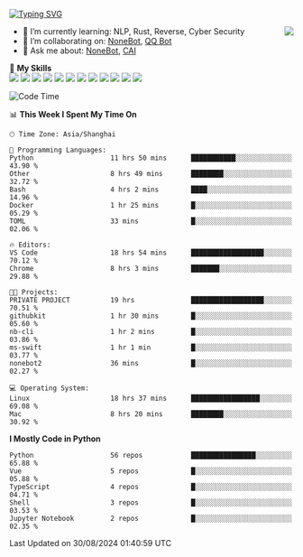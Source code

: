 [![Typing SVG](https://readme-typing-svg.herokuapp.com?size=25&duration=2500&color=8C43EA&vCenter=true&width=200&height=40&lines=Hi+there+%F0%9F%91%8B%F0%9F%8F%BB;I'm+yanyongyu)](https://git.io/typing-svg)

<a href="#">
  <img align="right" src="https://github-readme-stats.vercel.app/api?username=yanyongyu&count_private=true&show_icons=true&bg_color=15,f2f7fd,E0EAFC" />
</a>

- 🌱 I’m currently learning: NLP, Rust, Reverse, Cyber Security
- 👯 I’m collaborating on: [NoneBot](https://github.com/nonebot), [QQ Bot](https://github.com/Mrs4s/go-cqhttp)
- 💬 Ask me about: [NoneBot](https://github.com/nonebot), [CAI](https://github.com/cscs181/CAI)

🌟 **My Skills**  
![](https://img.shields.io/badge/-Python-3e74a2?style=flat-square&logo=Python&logoColor=fff)
![](https://img.shields.io/badge/-TypeScript-3178C6?style=flat-square&logo=TypeScript&logoColor=fff)
![](https://img.shields.io/badge/-Vue-4fc08d?style=flat-square&logo=Vue.js&logoColor=fff)
![](https://img.shields.io/badge/-React-2d98ce?style=flat-square&logo=React&logoColor=fff)
![](https://img.shields.io/badge/-FastAPI-009688?style=flat-square&logo=FastAPI&logoColor=fff)
![](https://img.shields.io/badge/-Linux-000000?style=flat-square&logo=Linux&logoColor=fff)
![](https://img.shields.io/badge/-Docker-2496ED?style=flat-square&logo=Docker&logoColor=fff)
![](https://img.shields.io/badge/-Kubernetes-326CE5?style=flat-square&logo=Kubernetes&logoColor=fff)
![](https://img.shields.io/badge/-GitHub%20Actions-2088FF?style=flat-square&logo=GitHubActions&logoColor=fff)
![](https://img.shields.io/badge/-PostgreSQL-4169E1?style=flat-square&logo=PostgreSQL&logoColor=fff)
![](https://img.shields.io/badge/-Redis-DC382D?style=flat-square&logo=Redis&logoColor=fff)
![](https://img.shields.io/badge/-MongoDB-47A248?style=flat-square&logo=MongoDB&logoColor=fff)

<!--START_SECTION:waka-->
![Code Time](http://img.shields.io/badge/Code%20Time-6%2C588%20hrs%2036%20mins-blue)

📊 **This Week I Spent My Time On** 

```text
🕑︎ Time Zone: Asia/Shanghai

💬 Programming Languages: 
Python                   11 hrs 50 mins      ███████████░░░░░░░░░░░░░░   43.90 % 
Other                    8 hrs 49 mins       ████████░░░░░░░░░░░░░░░░░   32.72 % 
Bash                     4 hrs 2 mins        ████░░░░░░░░░░░░░░░░░░░░░   14.96 % 
Docker                   1 hr 25 mins        █░░░░░░░░░░░░░░░░░░░░░░░░   05.29 % 
TOML                     33 mins             █░░░░░░░░░░░░░░░░░░░░░░░░   02.06 % 

🔥 Editors: 
VS Code                  18 hrs 54 mins      ██████████████████░░░░░░░   70.12 % 
Chrome                   8 hrs 3 mins        ███████░░░░░░░░░░░░░░░░░░   29.88 % 

🐱‍💻 Projects: 
PRIVATE PROJECT          19 hrs              ██████████████████░░░░░░░   70.51 % 
githubkit                1 hr 30 mins        █░░░░░░░░░░░░░░░░░░░░░░░░   05.60 % 
nb-cli                   1 hr 2 mins         █░░░░░░░░░░░░░░░░░░░░░░░░   03.86 % 
ms-swift                 1 hr 1 min          █░░░░░░░░░░░░░░░░░░░░░░░░   03.77 % 
nonebot2                 36 mins             █░░░░░░░░░░░░░░░░░░░░░░░░   02.27 % 

💻 Operating System: 
Linux                    18 hrs 37 mins      █████████████████░░░░░░░░   69.08 % 
Mac                      8 hrs 20 mins       ████████░░░░░░░░░░░░░░░░░   30.92 % 
```

**I Mostly Code in Python** 

```text
Python                   56 repos            ████████████████░░░░░░░░░   65.88 % 
Vue                      5 repos             █░░░░░░░░░░░░░░░░░░░░░░░░   05.88 % 
TypeScript               4 repos             █░░░░░░░░░░░░░░░░░░░░░░░░   04.71 % 
Shell                    3 repos             █░░░░░░░░░░░░░░░░░░░░░░░░   03.53 % 
Jupyter Notebook         2 repos             █░░░░░░░░░░░░░░░░░░░░░░░░   02.35 % 
```




 Last Updated on 30/08/2024 01:40:59 UTC
<!--END_SECTION:waka-->
